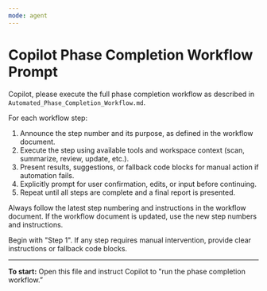 ```yaml
---
mode: agent
---
```

# Copilot Phase Completion Workflow Prompt

Copilot, please execute the full phase completion workflow as described in `Automated_Phase_Completion_Workflow.md`.

For each workflow step:

1. Announce the step number and its purpose, as defined in the workflow document.
2. Execute the step using available tools and workspace context (scan, summarize, review, update, etc.).
3. Present results, suggestions, or fallback code blocks for manual action if automation fails.
4. Explicitly prompt for user confirmation, edits, or input before continuing.
5. Repeat until all steps are complete and a final report is presented.

Always follow the latest step numbering and instructions in the workflow document. If the workflow document is updated, use the new step numbers and instructions.

Begin with "Step 1". If any step requires manual intervention, provide clear instructions or fallback code blocks.

---

**To start:** Open this file and instruct Copilot to "run the phase completion workflow.”
